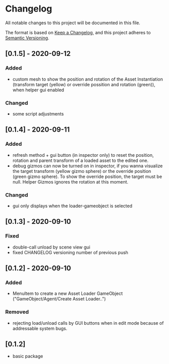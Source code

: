 # Changelog
All notable changes to this project will be documented in this file.

The format is based on [Keep a Changelog](https://keepachangelog.com/en/1.0.0/),
and this project adheres to [Semantic Versioning](https://semver.org/spec/v2.0.0.html).

## [0.1.5] - 2020-09-12

### Added
- custom mesh to show the position and rotation of the Asset Instantiation (transform target (yellow) or override possition and rotation (green)), when helper gui enabled

### Changed
- some script adjustments

## [0.1.4] - 2020-09-11

### Added
- refresh method + gui button (in inspector only) to reset the position, rotation and parent transform of a loaded asset to the edited one.
- debug gizmos can now be turned on in inspector, if you wanna visualize the target transform (yellow gizmo sphere) or the override position (green gizmo sphere). To show the override position, the target must be null. Helper Gizmos ignores the rotation at this moment.

### Changed
- gui only displays when the loader-gameobject is selected

## [0.1.3] - 2020-09-10

### Fixed
- double-call unload by scene view gui
- fixed CHANGELOG versioning number of previous push

## [0.1.2] - 2020-09-10

### Added
- MenuItem to create a new Asset Loader GameObject ("GameObject/Agent/Create Asset Loader..")

### Removed
- rejecting load/unload calls by GUI buttons when in edit mode because of addressable system bugs.

## [0.1.2]
- basic package